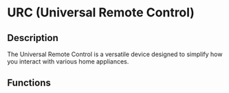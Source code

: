 # URC (Universal Remote Control)
 
 
 ## Description
 The Universal Remote Control is a versatile device designed to simplify how you interact with various home appliances.

## Functions 
